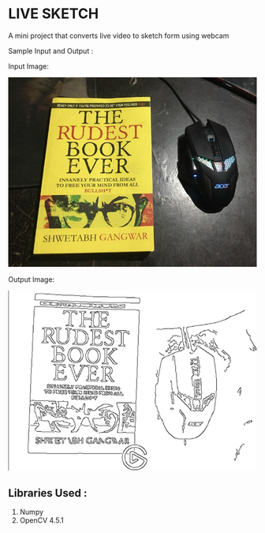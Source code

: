 # LIVE SKETCH
A mini project that converts live video to sketch form using webcam 

Sample Input and Output : 

Input Image:



![](images/input.jpg)





Output Image:



![](images/Output.png)


## Libraries Used : 
1. Numpy
2. OpenCV 4.5.1 
